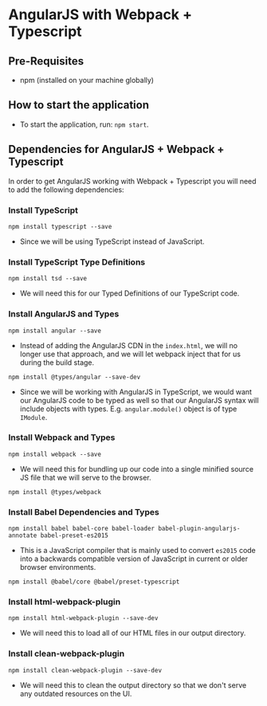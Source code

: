 # AngularJS with Webpack + Typescript

## Pre-Requisites
- npm (installed on your machine globally)

## How to start the application
- To start the application, run: `npm start`.

## Dependencies for AngularJS + Webpack + Typescript
In order to get AngularJS working with Webpack + Typescript you will need to add the following dependencies:

### Install TypeScript
`npm install typescript --save`
* Since we will be using TypeScript instead of JavaScript.

### Install TypeScript Type Definitions
`npm install tsd --save`
* We will need this for our Typed Definitions of our TypeScript code.

### Install AngularJS and Types
`npm install angular --save`
* Instead of adding the AngularJS CDN in the `index.html`, we will no longer use that approach, and we will let webpack inject that for us during the build stage.

`npm install @types/angular --save-dev`
* Since we will be working with AngularJS in TypeScript, we would want our AngularJS code to be typed as well
so that our AngularJS syntax will include objects with types. E.g. `angular.module()` object is of type `IModule`.

### Install Webpack and Types
`npm install webpack --save`
* We will need this for bundling up our code into a single minified source JS file that we will serve to the browser.

`npm install @types/webpack`

### Install Babel Dependencies and Types
`npm install babel babel-core babel-loader babel-plugin-angularjs-annotate babel-preset-es2015`
* This is a JavaScript compiler that is mainly used to convert `es2015` code into a backwards compatible
version of JavaScript in current or older browser environments.

`npm install @babel/core @babel/preset-typescript`

### Install html-webpack-plugin
`npm install html-webpack-plugin --save-dev`
* We will need this to load all of our HTML files in our output directory.

### Install clean-webpack-plugin
`npm install clean-webpack-plugin --save-dev`
* We will need this to clean the output directory so that we don't serve any outdated resources on the UI.